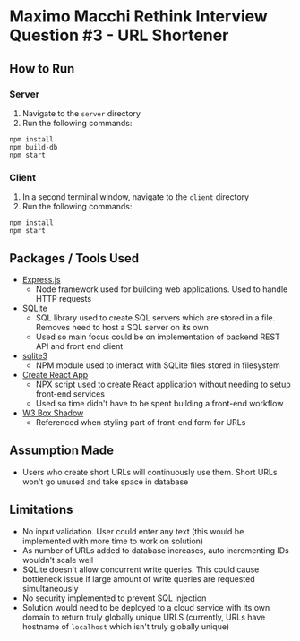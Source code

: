 # Maximo Macchi Rethink Interview Question #3 - URL Shortener

## How to Run

### Server

1. Navigate to the `server` directory
2. Run the following commands:

```
npm install
npm build-db
npm start
```

### Client

1. In a second terminal window, navigate to the `client` directory
2. Run the following commands:

```
npm install
npm start
```

## Packages / Tools Used

- [Express.js](http://expressjs.com/)
  - Node framework used for building web applications. Used to handle HTTP requests
- [SQLite](https://sqlite.org/index.html)
  - SQL library used to create SQL servers which are stored in a file. Removes need to host a SQL server on its own
  - Used so main focus could be on implementation of backend REST API and front end client
- [sqlite3](https://www.npmjs.com/package/sqlite3)
  - NPM module used to interact with SQLite files stored in filesystem
- [Create React App](https://create-react-app.dev/)
  - NPX script used to create React application without needing to setup front-end services
  - Used so time didn't have to be spent building a front-end workflow
- [W3 Box Shadow](https://www.w3schools.com/CSSref/css3_pr_box-shadow.asp)
  - Referenced when styling part of front-end form for URLs

## Assumption Made

- Users who create short URLs will continuously use them. Short URLs won't go unused and take space in database

## Limitations

- No input validation. User could enter any text (this would be implemented with more time to work on solution)
- As number of URLs added to database increases, auto incrementing IDs wouldn't scale well
- SQLite doesn't allow concurrent write queries. This could cause bottleneck issue if large amount of write queries are requested simultaneously
- No security implemented to prevent SQL injection
- Solution would need to be deployed to a cloud service with its own domain to return truly globally unique URLS (currently, URLs have hostname of `localhost` which isn't truly globally unique)
